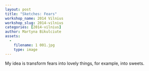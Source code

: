 ```yaml
---
layout: post
title: "Sketches: Fears"
workshop_name: 2014 Vilnius
workshop_slug: 2014-vilnius
categories: [2014-vilnius]
author: Martyna Bikulciute
assets:
  -
    filename: 1 001.jpg
    type: image
---
```

My idea is transform fears into lovely things, for example, into sweets.
